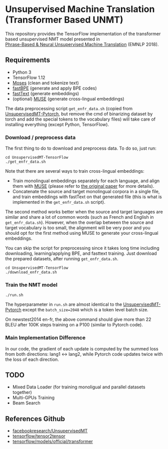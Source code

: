 # Unsupervised Machine Translation (Transformer Based UNMT)

This repository provides the TensorFlow implementation of the transformer based unsupervised NMT model presented in  
[Phrase-Based & Neural Unsupervised Machine Translation](https://arxiv.org/abs/1804.07755) (EMNLP 2018).

## Requirements
* Python 3
* TensorFlow 1.12
* [Moses](http://www.statmt.org/moses/) (clean and tokenize text)
* [fastBPE](https://github.com/glample/fastBPE) (generate and apply BPE codes)
* [fastText](https://github.com/facebookresearch/fastText) (generate embeddings)
* (optional) [MUSE](https://github.com/facebookresearch/MUSE) (generate cross-lingual embeddings)

The data preprocessing script `get_enfr_data.sh` (copied from [UnsupervisedMT-Pytorch](https://github.com/facebookresearch/UnsupervisedMT), 
but remove the cmd of binarizing dataset by torch and add the special tokens to the vocabulary files) will take care of installing everything (except Python, TensorFlow).

### Download / preprocess data

The first thing to do to download and preprocess data. To do so, just run:

```
cd UnsupervisedMT-TensorFlow
./get_enfr_data.sh
```

Note that there are several ways to train cross-lingual embeddings:
- Train monolingual embeddings separately for each language, and align them with [MUSE](https://github.com/facebookresearch/MUSE) (please refer to [the original paper](https://openreview.net/pdf?id=H196sainb) for more details).
- Concatenate the source and target monolingual corpora in a single file, and train embeddings with fastText on that generated file (this is what is implemented in the `get_enfr_data.sh` script).

The second method works better when the source and target languages are similar and share a lot of common words (such as French and English in `get_enfr_data.sh`). However, when the overlap between the source and target vocabulary is too small, the alignment will be very poor and you should opt for the first method using MUSE to generate your cross-lingual embeddings.


You can skip the script for preprocessing since it takes long time including downloading, learning/applying BPE, and fasttext training. 
Just download the prepared datasets, after running `get_enfr_data.sh`.
```
cd UnsupervisedMT-TensorFlow
./download_enfr_data.sh
```

### Train the NMT model

```
./run.sh
```

The hyperparameter in `run.sh` are almost identical to the [UnsupervisedMT-Pytorch](https://github.com/facebookresearch/UnsupervisedMT) except the `batch_size=2048` which is a token level batch size.

On newstest2014 en-fr, the above command should give more than 22 BLEU after 100K steps training on a P100 (similar to Pytorch code).

### Main Implementation Difference
In our code, the gradient of each update is computed by the summed loss from both directions: lang1 <-> lang2, while Pytorch code updates twice with the loss of each direction. 

## TODO
* Mixed Data Loader (for training monoligual and parallel datasets together)
* Multi-GPUs Training
* Beam Search

## References Github
* [facebookresearch/UnsupervisedMT](https://github.com/facebookresearch/UnsupervisedMT)
* [tensorflow/tensor2tensor](https://github.com/tensorflow/tensor2tensor)
* [tensorflow/models/official/transformer](https://github.com/tensorflow/models/tree/master/official/transformer)
